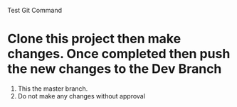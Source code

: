 Test Git Command
# Clone this project then make changes. Once completed then push the new changes to the Dev Branch
1. This the master branch.
2. Do not make any changes without approval
